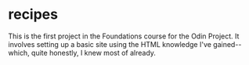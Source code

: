 # recipes

This is the first project in the Foundations course for the Odin
Project. It involves setting up a basic site using the HTML knowledge
I've gained--which, quite honestly, I knew most of already.

